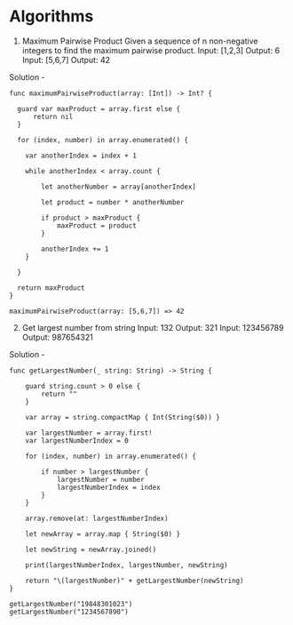 # Algorithms

1. Maximum Pairwise Product
Given a sequence of n non-negative integers to find the maximum pairwise product.
Input: [1,2,3] 
Output: 6
Input: [5,6,7]
Output: 42

Solution - 

    func maximumPairwiseProduct(array: [Int]) -> Int? {
    
      guard var maxProduct = array.first else {
          return nil
      }
    
      for (index, number) in array.enumerated() {
        
        var anotherIndex = index + 1
        
        while anotherIndex < array.count {
            
            let anotherNumber = array[anotherIndex]
            
            let product = number * anotherNumber
            
            if product > maxProduct {
                maxProduct = product
            }
            
            anotherIndex += 1
        }
        
      }
    
      return maxProduct
    }

    maximumPairwiseProduct(array: [5,6,7]) => 42
    
    
    
2. Get largest number from string
Input: 132
Output: 321
Input: 123456789
Output: 987654321

Solution - 

    func getLargestNumber(_ string: String) -> String {

        guard string.count > 0 else {
            return ""
        }

        var array = string.compactMap { Int(String($0)) }

        var largestNumber = array.first!
        var largestNumberIndex = 0

        for (index, number) in array.enumerated() {

            if number > largestNumber {
                largestNumber = number
                largestNumberIndex = index
            }
        }

        array.remove(at: largestNumberIndex)

        let newArray = array.map { String($0) }

        let newString = newArray.joined()

        print(largestNumberIndex, largestNumber, newString)

        return "\(largestNumber)" + getLargestNumber(newString)
    }

    getLargestNumber("19848301023")
    getLargestNumber("1234567890")

